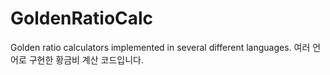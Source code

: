 # GoldenRatioCalc
Golden ratio calculators implemented in several different languages.
여러 언어로 구현한 황금비 계산 코드입니다.
